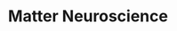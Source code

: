 ---
layout: startup_page
title: "Matter Neuroscience"
id: "matter.xyz"
permalink: "/matterneurosciencematter.xyz04042025/"
website: "http://www.matter.xyz/"
funding_round: ""
funding_amount: "$26M"
investors: "ARCH Venture Partners, Polaris Partners, Exor Ventures, Collaborative Fund"
about: "Matter Neuroscience develops a consumer app to personalize insights into brain chemistry and improve well-being. The app aims to identify a biomarker for happiness and provide tools for users to record positive experiences, understand the neurotransmitter activity behind them, and make changes to improve their health and happiness. It leverages findings from clinical studies in brain imaging and happiness research."
markets: "Healthtech, Neuroscience, Mental Wellness, Wellness and Fitness Services"
hq: "New York, New York, United States"
founded_year: "2019"
linkedin: "https://www.linkedin.com/company/matterxyz"
twitter: ""
instagram: "https://www.instagram.com/matterneuroscience/"
facebook: ""
crunchbase: "https://www.crunchbase.com/organization/matter-neuroscience"
pitchbook: ""

# SEO Optimization
meta_title: "Matter Neuroscience -  Funding ($26M)"
meta_description: "Matter Neuroscience, Matter Neuroscience develops a consumer app to personalize insights into brain chemistry and improve well-being. The app aims to identify a biomarker ..."
meta_keywords: "Matter Neuroscience, Healthtech, Neuroscience, Mental Wellness, Wellness and Fitness Services,  funding"
canonical_url: "https://pkprojectstartups.github.io/projectstartups.com/matterneurosciencematter.xyz04042025/"
---